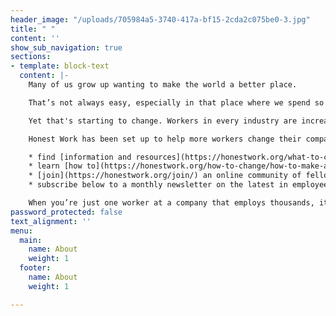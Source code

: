 ```yaml
---
header_image: "/uploads/705984a5-3740-417a-bf15-2cda2c075be0-3.jpg"
title: " "
content: ''
show_sub_navigation: true
sections:
- template: block-text
  content: |-
    Many of us grow up wanting to make the world a better place.

    That’s not always easy, especially in that place where we spend so much of our time: work. It can be hard to find employers that live up to our values, with so many companies contributing to global problems in some way, be it climate change, human rights abuses or aggressive tax avoidance. And so we feel we have little choice but to keep our head down and get on with things.

    Yet that's starting to change. Workers in every industry are increasingly coming together and pushing the companies they work for to do better. Workers have been [getting](https://honestwork.org/how-to-change/workers-changing-the-world/) their companies to commit to cutting their emissions, stop whitewashing the reputations of controversial clients, and stop stocking dangerous weapons in retailers.

    Honest Work has been set up to help more workers change their companies for the better. Here you can:

    * find [information and resources](https://honestwork.org/what-to-change/overview/) on how your company may be contributing to global problems and what they can do to change
    * learn [how to](https://honestwork.org/how-to-change/how-to-make-a-change/) go about advocating for change internally and get colleagues on board
    * [join](https://honestwork.org/join/) an online community of fellow workers for support, advice and learning
    * subscribe below to a monthly newsletter on the latest in employee activism, with tips and opportunities to make a difference

    When you’re just one worker at a company that employs thousands, it can seem impossible to change things. But chances are you’re not alone, and by coming together you can make your company, your industry and the world a better place.
password_protected: false
text_alignment: ''
menu:
  main:
    name: About
    weight: 1
  footer:
    name: About
    weight: 1

---
```

